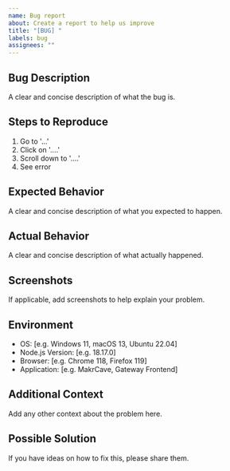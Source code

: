 ```yaml
---
name: Bug report
about: Create a report to help us improve
title: "[BUG] "
labels: bug
assignees: ""
---
```


## Bug Description

A clear and concise description of what the bug is.

## Steps to Reproduce

1. Go to '...'
2. Click on '....'
3. Scroll down to '....'
4. See error

## Expected Behavior

A clear and concise description of what you expected to happen.

## Actual Behavior

A clear and concise description of what actually happened.

## Screenshots

If applicable, add screenshots to help explain your problem.

## Environment

- OS: [e.g. Windows 11, macOS 13, Ubuntu 22.04]
- Node.js Version: [e.g. 18.17.0]
- Browser: [e.g. Chrome 118, Firefox 119]
- Application: [e.g. MakrCave, Gateway Frontend]

## Additional Context

Add any other context about the problem here.

## Possible Solution

If you have ideas on how to fix this, please share them.

